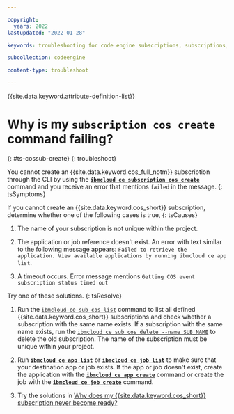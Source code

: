 ```yaml
---

copyright:
  years: 2022
lastupdated: "2022-01-28"

keywords: troubleshooting for code engine subscriptions, subscriptions, tips for subscriptions, ping, object storage

subcollection: codeengine

content-type: troubleshoot

---
```


{{site.data.keyword.attribute-definition-list}}

# Why is my `subscription cos create` command failing?
{: #ts-cossub-create}
{: troubleshoot}

You cannot create an {{site.data.keyword.cos_full_notm}} subscription through the CLI by using the 
[**`ibmcloud ce subscription cos create`**](/docs/codeengine?topic=codeengine-cli#cli-subscription-cos-create) command and you receive an error that mentions `failed` in the message.
{: tsSymptoms}

If you cannot create an {{site.data.keyword.cos_short}} subscription, determine whether one of the following cases is true,
{: tsCauses}

1. The name of your subscription is not unique within the project. 

2. The application or job reference doesn't exist. An error with text similar to the following message appears: `Failed to retrieve the application. View available applications by running ibmcloud ce app list`.

3. A timeout occurs. Error message mentions `Getting COS event subscription status timed out`

Try one of these solutions.
{: tsResolve}

1. Run the [`ibmcloud ce sub cos list`](/docs/codeengine?topic=codeengine-cli#cli-subscription-cos-list) command to list all defined {{site.data.keyword.cos_short}} subscriptions and check whether a subscription with the same name exists. If a subscription with the same name exists, run the [`ibmcloud ce sub cos delete --name SUB_NAME`](/docs/codeengine?topic=codeengine-cli#cli-subscription-cos-delete) to delete the old subscription. The name of the subscription must be unique within your project.

2. Run [**`ibmcloud ce app list`**](/docs/codeengine?topic=codeengine-cli#cli-application-list) or [**`ibmcloud ce job list`**](/docs/codeengine?topic=codeengine-cli#cli-job-list) to make sure that your destination app or job exists. If the app or job doesn't exist, create the application with the [**`ibmcloud ce app create`**](/docs/codeengine?topic=codeengine-cli#cli-application-create) command or create the job with the [**`ibmcloud ce job create`**](/docs/codeengine?topic=codeengine-cli#cli-job-create) command.

3. Try the solutions in [Why does my {{site.data.keyword.cos_short}} subscription never become ready?](/docs/codeengine?topic=codeengine-ts-cossub-notready)



